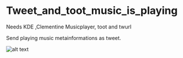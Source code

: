 # Tweet_and_toot_music_is_playing
Needs KDE ,Clementine Musicplayer, toot and twurl

Send playing music metainformations as tweet.

![alt text](https://github.com/dewomser/Tweet_and_toot_music_is_playing/blob/master/images/music-tweet.png "Screenshot twitter")
